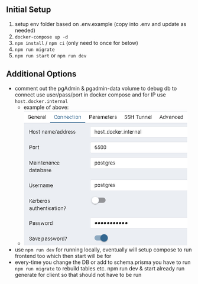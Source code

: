 ## Initial Setup

1. setup env folder based on .env.example (copy into .env and update as needed)
2. `docker-compose up -d`
3. `npm install` / `npm ci` (only need to once for below)
4. `npm run migrate`
5. `npm run start` or `npm run dev`

## Additional Options

- comment out the pgAdmin & pgadmin-data volume to debug db to connect use user/pass/port in docker compose and for IP use `host.docker.internal`
  - example of above:
  - ![PGAdmin login connect server example image](images/pgAdmin_example.png)
- use `npm run dev` for running locally, eventually will setup compose to run frontend too which then start will be for
- every-time you change the DB or add to schema.prisma you have to run `npm run migrate` to rebuild tables etc. npm run dev & start already run generate for client so that should not have to be run
